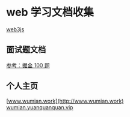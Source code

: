 # web 学习文档收集

[web3js](https://web3.tryblockchain.org/)

## 面试题文档

[参考：掘金 100 题](https://juejin.cn/post/6844903885488783374)

## 个人主页

[www.wumian.work](http://www.wumian.work)  
[wumian.yuanquanquan.vip](http://wumian.yuanquanquan.vip)
